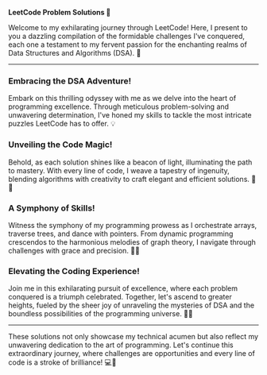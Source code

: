 **LeetCode Problem Solutions 🚀**

Welcome to my exhilarating journey through LeetCode! Here, I present to you a dazzling compilation of the formidable challenges I've conquered, each one a testament to my fervent passion for the enchanting realms of Data Structures and Algorithms (DSA). 🌟

---

### **Embracing the DSA Adventure!**

Embark on this thrilling odyssey with me as we delve into the heart of programming excellence. Through meticulous problem-solving and unwavering determination, I've honed my skills to tackle the most intricate puzzles LeetCode has to offer. 💡

### **Unveiling the Code Magic!**

Behold, as each solution shines like a beacon of light, illuminating the path to mastery. With every line of code, I weave a tapestry of ingenuity, blending algorithms with creativity to craft elegant and efficient solutions. 🎩✨

### **A Symphony of Skills!**

Witness the symphony of my programming prowess as I orchestrate arrays, traverse trees, and dance with pointers. From dynamic programming crescendos to the harmonious melodies of graph theory, I navigate through challenges with grace and precision. 🎼🌿

### **Elevating the Coding Experience!**

Join me in this exhilarating pursuit of excellence, where each problem conquered is a triumph celebrated. Together, let's ascend to greater heights, fueled by the sheer joy of unraveling the mysteries of DSA and the boundless possibilities of the programming universe. 🚀🌌

---

These solutions not only showcase my technical acumen but also reflect my unwavering dedication to the art of programming. Let's continue this extraordinary journey, where challenges are opportunities and every line of code is a stroke of brilliance! 💻🌟
